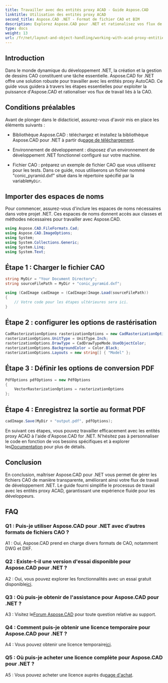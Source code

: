 ```yaml
---
title: Travailler avec des entités proxy ACAD - Guide Aspose.CAD
linktitle: Utilisation des entités proxy ACAD
second_title: Aspose.CAD .NET - Format de fichier CAO et BIM
description: Explorez Aspose.CAD pour .NET et rationalisez vos flux de travail CAO. Convertissez, modifiez et gérez les entités proxy ACAD sans effort.
type: docs
weight: 13
url: /fr/net/layout-and-object-handling/working-with-acad-proxy-entities/
---
```

## Introduction

Dans le monde dynamique du développement .NET, la création et la gestion de dessins CAO constituent une tâche essentielle. Aspose.CAD for .NET offre une solution robuste pour travailler avec les entités proxy AutoCAD. Ce guide vous guidera à travers les étapes essentielles pour exploiter la puissance d'Aspose.CAD et rationaliser vos flux de travail liés à la CAO.

## Conditions préalables

Avant de plonger dans le didacticiel, assurez-vous d'avoir mis en place les éléments suivants :

-  Bibliothèque Aspose.CAD : téléchargez et installez la bibliothèque Aspose.CAD pour .NET à partir du[page de téléchargement](https://releases.aspose.com/cad/net/).

- Environnement de développement : disposez d'un environnement de développement .NET fonctionnel configuré sur votre machine.

-  Fichier CAO : préparez un exemple de fichier CAO que vous utiliserez pour les tests. Dans ce guide, nous utiliserons un fichier nommé "conic_pyramid.dxf" situé dans le répertoire spécifié par la variable`MyDir`.

## Importer des espaces de noms

Pour commencer, assurez-vous d'inclure les espaces de noms nécessaires dans votre projet .NET. Ces espaces de noms donnent accès aux classes et méthodes nécessaires pour travailler avec Aspose.CAD.

```csharp
using Aspose.CAD.FileFormats.Cad;
using Aspose.CAD.ImageOptions;
using System;
using System.Collections.Generic;
using System.Linq;
using System.Text;
```

## Étape 1 : Charger le fichier CAO

```csharp
string MyDir = "Your Document Directory";
string sourceFilePath = MyDir + "conic_pyramid.dxf";

using (CadImage cadImage = (CadImage)Image.Load(sourceFilePath))
{
    // Votre code pour les étapes ultérieures sera ici.
}
```

## Étape 2 : configurer les options de rastérisation

```csharp
CadRasterizationOptions rasterizationOptions = new CadRasterizationOptions();
rasterizationOptions.UnitType = UnitType.Inch;
rasterizationOptions.DrawType = CadDrawTypeMode.UseObjectColor;
rasterizationOptions.BackgroundColor = Color.Black;
rasterizationOptions.Layouts = new string[] { "Model" };
```

## Étape 3 : Définir les options de conversion PDF

```csharp
PdfOptions pdfOptions = new PdfOptions
{
    VectorRasterizationOptions = rasterizationOptions
};
```

## Étape 4 : Enregistrez la sortie au format PDF

```csharp
cadImage.Save(MyDir + "output.pdf", pdfOptions);
```

En suivant ces étapes, vous pouvez travailler efficacement avec les entités proxy ACAD à l'aide d'Aspose.CAD for .NET. N'hésitez pas à personnaliser le code en fonction de vos besoins spécifiques et à explorer les[Documentation](https://reference.aspose.com/cad/net/) pour plus de détails.

## Conclusion

En conclusion, maîtriser Aspose.CAD pour .NET vous permet de gérer les fichiers CAO de manière transparente, améliorant ainsi votre flux de travail de développement .NET. Le guide fourni simplifie le processus de travail avec les entités proxy ACAD, garantissant une expérience fluide pour les développeurs.

## FAQ

### Q1 : Puis-je utiliser Aspose.CAD pour .NET avec d’autres formats de fichiers CAO ?

A1 : Oui, Aspose.CAD prend en charge divers formats de CAO, notamment DWG et DXF.

### Q2 : Existe-t-il une version d'essai disponible pour Aspose.CAD pour .NET ?

 A2 : Oui, vous pouvez explorer les fonctionnalités avec un essai gratuit disponible[ici](https://releases.aspose.com/).

### Q3 : Où puis-je obtenir de l'assistance pour Aspose.CAD pour .NET ?

 A3 : Visitez le[Forum Aspose.CAD](https://forum.aspose.com/c/cad/19) pour toute question relative au support.

### Q4 : Comment puis-je obtenir une licence temporaire pour Aspose.CAD pour .NET ?

 A4 : Vous pouvez obtenir une licence temporaire[ici](https://purchase.aspose.com/temporary-license/).

### Q5 : Où puis-je acheter une licence complète pour Aspose.CAD pour .NET ?

 A5 : Vous pouvez acheter une licence auprès du[page d'achat](https://purchase.aspose.com/buy).